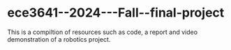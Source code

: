# ece3641--2024---Fall--final-project
This is a compiltion of resources such as code, a report and video demonstration of a robotics project.
